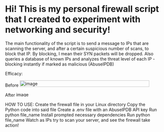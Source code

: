 # Hi! This is my personal firewall script that I created to experiment with networking and security! 

The main functionality of the script is to send a message to IPs that are scanning the server, and after a certain suspicious number of scans, to block that IP.
By blocking, I mean their SYN packets will be dropped.
Also queries a database of known IPs and analyzes the threat level of each IP - blocking instantly if marked as malicious (AbuseIPDB)


Efficacy:

Before
<img width="423" height="21" alt="image" src="https://github.com/user-attachments/assets/3e022f6f-80f1-4134-92c2-d577a1a0c0fc" />

After
<img width="450" height="15" alt="image" src="https://github.com/user-attachments/assets/81822082-a6b5-4524-aebc-cedcba04343c" />

HOW TO USE:
Create the firewall file in your Linux directory
Copy the Python code into said file
Create a .env file with an AbuseIPDB API key
Run python file_name
Install prompted necessary dependencies
Run python file_name
Watch as IPs try to scan your server, and see the firewall take action!
